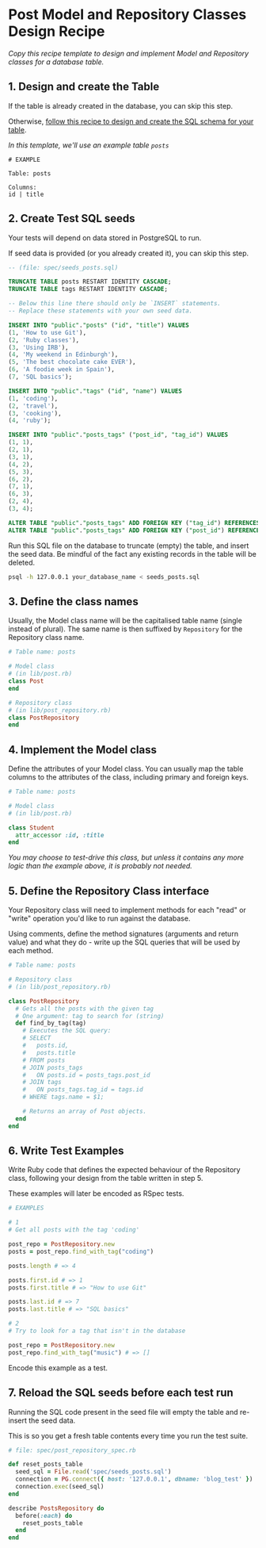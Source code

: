 # Post Model and Repository Classes Design Recipe

_Copy this recipe template to design and implement Model and Repository classes for a database table._

## 1. Design and create the Table

If the table is already created in the database, you can skip this step.

Otherwise, [follow this recipe to design and create the SQL schema for your table](./single_table_design_recipe_template.md).

*In this template, we'll use an example table `posts`*

```
# EXAMPLE

Table: posts

Columns:
id | title
```

## 2. Create Test SQL seeds

Your tests will depend on data stored in PostgreSQL to run.

If seed data is provided (or you already created it), you can skip this step.

```sql
-- (file: spec/seeds_posts.sql)

TRUNCATE TABLE posts RESTART IDENTITY CASCADE;
TRUNCATE TABLE tags RESTART IDENTITY CASCADE;

-- Below this line there should only be `INSERT` statements.
-- Replace these statements with your own seed data.

INSERT INTO "public"."posts" ("id", "title") VALUES
(1, 'How to use Git'),
(2, 'Ruby classes'),
(3, 'Using IRB'),
(4, 'My weekend in Edinburgh'),
(5, 'The best chocolate cake EVER'),
(6, 'A foodie week in Spain'),
(7, 'SQL basics');

INSERT INTO "public"."tags" ("id", "name") VALUES
(1, 'coding'),
(2, 'travel'),
(3, 'cooking'),
(4, 'ruby');

INSERT INTO "public"."posts_tags" ("post_id", "tag_id") VALUES
(1, 1),
(2, 1),
(3, 1),
(4, 2),
(5, 3),
(6, 2),
(7, 1),
(6, 3),
(2, 4),
(3, 4);

ALTER TABLE "public"."posts_tags" ADD FOREIGN KEY ("tag_id") REFERENCES "public"."tags"("id");
ALTER TABLE "public"."posts_tags" ADD FOREIGN KEY ("post_id") REFERENCES "public"."posts"("id");

```

Run this SQL file on the database to truncate (empty) the table, and insert the seed data. Be mindful of the fact any existing records in the table will be deleted.

```bash
psql -h 127.0.0.1 your_database_name < seeds_posts.sql
```

## 3. Define the class names

Usually, the Model class name will be the capitalised table name (single instead of plural). The same name is then suffixed by `Repository` for the Repository class name.

```ruby
# Table name: posts

# Model class
# (in lib/post.rb)
class Post
end

# Repository class
# (in lib/post_repository.rb)
class PostRepository
end
```

## 4. Implement the Model class

Define the attributes of your Model class. You can usually map the table columns to the attributes of the class, including primary and foreign keys.

```ruby
# Table name: posts

# Model class
# (in lib/post.rb)

class Student
  attr_accessor :id, :title
end
```

*You may choose to test-drive this class, but unless it contains any more logic than the example above, it is probably not needed.*

## 5. Define the Repository Class interface

Your Repository class will need to implement methods for each "read" or "write" operation you'd like to run against the database.

Using comments, define the method signatures (arguments and return value) and what they do - write up the SQL queries that will be used by each method.

```ruby
# Table name: posts

# Repository class
# (in lib/post_repository.rb)

class PostRepository
  # Gets all the posts with the given tag
  # One argument: tag to search for (string)
  def find_by_tag(tag)
    # Executes the SQL query:
    # SELECT
    #   posts.id,
    #   posts.title
    # FROM posts
    # JOIN posts_tags
    #   ON posts.id = posts_tags.post_id
    # JOIN tags
    #   ON posts_tags.tag_id = tags.id
    # WHERE tags.name = $1;

    # Returns an array of Post objects.
  end
end
```

## 6. Write Test Examples

Write Ruby code that defines the expected behaviour of the Repository class, following your design from the table written in step 5.

These examples will later be encoded as RSpec tests.

```ruby
# EXAMPLES

# 1
# Get all posts with the tag 'coding'

post_repo = PostRepository.new
posts = post_repo.find_with_tag("coding")

posts.length # => 4

posts.first.id # => 1
posts.first.title # => "How to use Git"

posts.last.id # => 7
posts.last.title # => "SQL basics"

# 2
# Try to look for a tag that isn't in the database

post_repo = PostRepository.new
post_repo.find_with_tag("music") # => []
```

Encode this example as a test.

## 7. Reload the SQL seeds before each test run

Running the SQL code present in the seed file will empty the table and re-insert the seed data.

This is so you get a fresh table contents every time you run the test suite.

```ruby
# file: spec/post_repository_spec.rb

def reset_posts_table
  seed_sql = File.read('spec/seeds_posts.sql')
  connection = PG.connect({ host: '127.0.0.1', dbname: 'blog_test' })
  connection.exec(seed_sql)
end

describe PostsRepository do
  before(:each) do 
    reset_posts_table
  end
end
```
